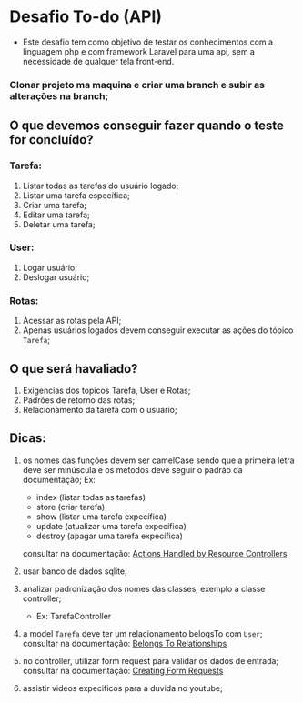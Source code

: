 # Desafio To-do (API)
- Este desafio tem como objetivo de testar os conhecimentos com a linguagem php e com framework Laravel para uma api, sem a necessidade de qualquer tela front-end.

### Clonar projeto ma maquina e criar uma branch e subir as alterações na branch;

## O que devemos conseguir fazer quando o teste for concluído?
### Tarefa:
1. Listar todas as tarefas do usuário logado;
2. Listar uma tarefa específica;
3. Criar uma tarefa;
4. Editar uma tarefa;
5. Deletar uma tarefa;

### User:
1. Logar usuário;
2. Deslogar usuário;

### Rotas:
1. Acessar as rotas pela API;
2. Apenas usuários logados devem conseguir executar as ações do tópico `Tarefa`;

## O que será havaliado?
1. Exigencias dos topicos Tarefa, User e Rotas;
2. Padrões de retorno das rotas;
3. Relacionamento da tarefa com o usuario;


## Dicas:
1. os nomes das funções devem ser camelCase sendo que a primeira letra deve ser minúscula e os metodos deve seguir o padrão da documentação;
   Ex:
   * index (listar todas as tarefas)
   * store (criar tarefa)
   * show (listar uma tarefa expecífica)
   * update (atualizar uma tarefa expecífica)
   * destroy (apagar uma tarefa expecífica)

   consultar na documentação: [Actions Handled by Resource Controllers](https://laravel.com/docs/12.x/controllers#actions-handled-by-resource-controllers)
2. usar banco de dados sqlite;
3. analizar padronização dos nomes das classes, exemplo a classe controller;
   * Ex: TarefaController
4. a model `Tarefa` deve ter um relacionamento belogsTo com `User`;
   consultar na documentação: [Belongs To Relationships](https://laravel.com/docs/12.x/eloquent-factories#belongs-to-relationships)
5. no controller, utilizar form request para validar os dados de entrada;
   consultar na documentação: [Creating Form Requests](https://laravel.com/docs/12.x/validation#creating-form-requests)
6. assistir videos expecificos para a duvida no youtube;
